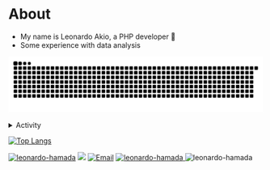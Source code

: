 # About
- My name is Leonardo Akio, a PHP developer 👋
- Some experience with data analysis

[![github contribution grid snake animation](https://raw.githubusercontent.com/leonardo-hamada/leonardo-hamada/svg/github-contribution-grid-snake.svg)](https://github.com/leonardo-hamada)

<details>
<summary>Activity </summary>

<!--START_SECTION:activity-->
1. 💻 <a href="https://github.com/leonardo-hamada/Animal-game" target="_blank">Animal-Game</a> (Prevalent System, Reactive Systems)
2. 💸 <a href="https://github.com/leonardo-hamada/MoneyTransaction_v2" target="_blank">Money_Transaction_API</a> (Laravel)
3. 🏪 <a href="https://github.com/leonardo-hamada/Marketplace_Laravel" target="_blank">Marketplace</a> (Laravel with Front-End)
4. 🏚️ <a href="https://github.com/leonardo-hamada/ImoveisAPI_Laravel" target="_blank">Real_Estate_Broker_API</a> (Laravel)
<!--END_SECTION:activity-->

</details>
  
[![Top Langs](https://github-readme-stats.vercel.app/api/top-langs/?username=leonardo-hamada&layout=compact&theme=dracula)](https://github.com/headrockz/github-readme-stats)

<a href="https://github.com/leonardo-hamada"><img src="https://komarev.com/ghpvc/?username=leonardo-hamada" alt="leonardo-hamada"/></a>
<a href="https://github.com/leonardo-hamada?tab=followers"><img src="https://img.shields.io/github/followers/leonardo-hamada"></a>
<a href="mailto:akioleonardo@gmail.com"><img src="https://img.shields.io/badge/Email-akioleonardo@gmail.com-blue" alt="Email" /></a>
<a href="https://www.linkedin.com/in/leonardo-akio/" title="Linkedin"><img src="https://img.shields.io/badge/Linkedin-4682B4?logo=linkedin" alt="leonardo-hamada"/>
<a title="Linkedin"><img src="https://img.shields.io/badge/leoakio %231154-D3D3D3?logo=discord" alt="leonardo-hamada"/>
</a>
